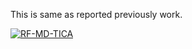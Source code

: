 

This is same as reported previously work.

[![RF-MD-TICA](https://img.shields.io/badge/RF-MD-TICA-darkgreen?style=for-the-badge)](https://github.com/navjeet0211/rf-tica-md)

